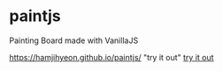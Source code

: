 # paintjs
Painting Board made with VanillaJS

https://hamjihyeon.github.io/paintjs/ "try it out"
[try it out](https://hamjihyeon.github.io/paintjs/)
